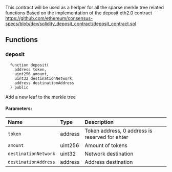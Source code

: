 This contract will be used as a herlper for all the sparse merkle tree related functions
Based on the implementation of the deposit eth2.0 contract https://github.com/ethereum/consensus-specs/blob/dev/solidity_deposit_contract/deposit_contract.sol


## Functions
### deposit
```solidity
  function deposit(
    address token,
    uint256 amount,
    uint32 destinationNetwork,
    address destinationAddress
  ) public
```
Add a new leaf to the merkle tree


#### Parameters:
| Name | Type | Description                                                          |
| :--- | :--- | :------------------------------------------------------------------- |
|`token` | address | Token address, 0 address is reserved for ehter
|`amount` | uint256 | Amount of tokens
|`destinationNetwork` | uint32 | Network destination
|`destinationAddress` | address | Address destination


